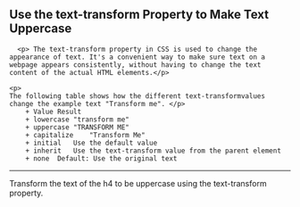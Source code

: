 ## Use the text-transform Property to Make Text Uppercase ##

      <p> The text-transform property in CSS is used to change the appearance of text. It's a convenient way to make sure text on a webpage appears consistently, without having to change the text content of the actual HTML elements.</p> 

    <p> 
    The following table shows how the different text-transformvalues change the example text "Transform me". </p> 
        + Value	Result
        + lowercase	"transform me"
        + uppercase	"TRANSFORM ME"
        + capitalize	"Transform Me"
        + initial	Use the default value
        + inherit	Use the text-transform value from the parent element
        + none	Default: Use the original text
<HR>
Transform the text of the h4 to be uppercase using the text-transform property.


